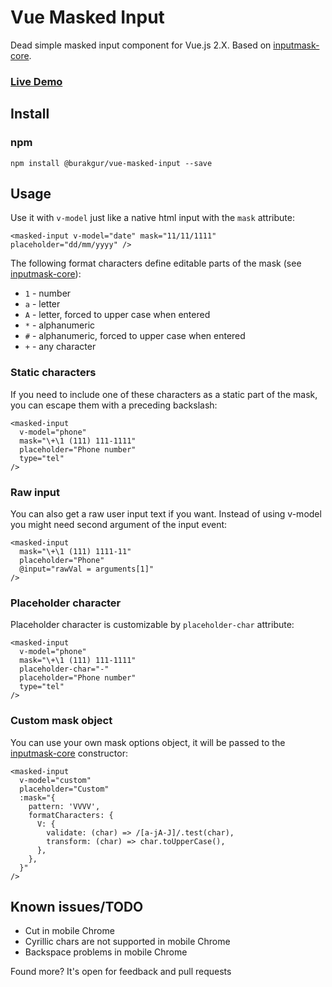 # Vue Masked Input

Dead simple masked input component for Vue.js 2.X. Based on [inputmask-core](https://github.com/insin/inputmask-core).

### [Live Demo](https://niksmr.github.io/vue-masked-input/)

## Install

### npm

```
npm install @burakgur/vue-masked-input --save
```

## Usage

Use it with `v-model` just like a native html input with the `mask` attribute:

```vue
<masked-input v-model="date" mask="11/11/1111" placeholder="dd/mm/yyyy" />
```

The following format characters define editable parts of the mask (see [inputmask-core](https://github.com/insin/inputmask-core)):

- `1` - number
- `a` - letter
- `A` - letter, forced to upper case when entered
- `*` - alphanumeric
- `#` - alphanumeric, forced to upper case when entered
- `+` - any character

### Static characters

If you need to include one of these characters as a static part of the mask, you can escape them with a preceding backslash:

```vue
<masked-input
  v-model="phone"
  mask="\+\1 (111) 111-1111"
  placeholder="Phone number"
  type="tel"
/>
```

### Raw input

You can also get a raw user input text if you want. Instead of using v-model you might need second argument of the input event:

```vue
<masked-input
  mask="\+\1 (111) 1111-11"
  placeholder="Phone"
  @input="rawVal = arguments[1]"
/>
```

### Placeholder character

Placeholder character is customizable by `placeholder-char` attribute:

```vue
<masked-input
  v-model="phone"
  mask="\+\1 (111) 111-1111"
  placeholder-char="-"
  placeholder="Phone number"
  type="tel"
/>
```

### Custom mask object

You can use your own mask options object, it will be passed to the [inputmask-core](https://github.com/insin/inputmask-core#inputmask-options) constructor:

```vue
<masked-input
  v-model="custom"
  placeholder="Custom"
  :mask="{
    pattern: 'VVVV',
    formatCharacters: {
      V: {
        validate: (char) => /[a-jA-J]/.test(char),
        transform: (char) => char.toUpperCase(),
      },
    },
  }"
/>
```

## Known issues/TODO

- Cut in mobile Chrome
- Cyrillic chars are not supported in mobile Chrome
- Backspace problems in mobile Chrome

Found more? It's open for feedback and pull requests
